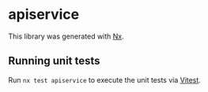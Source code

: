 # apiservice

This library was generated with [Nx](https://nx.dev).

## Running unit tests

Run `nx test apiservice` to execute the unit tests via [Vitest](https://vitest.dev/).
